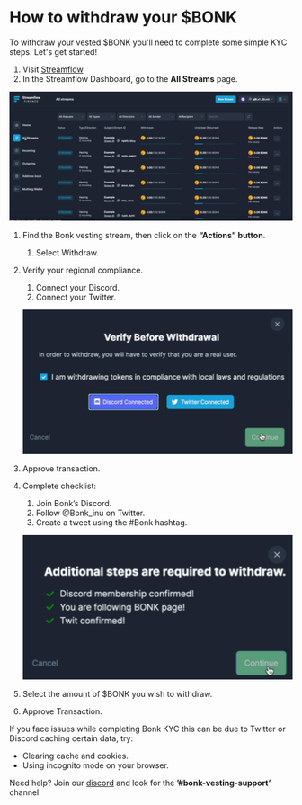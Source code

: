 # How to withdraw your $BONK

To withdraw your vested $BONK you'll need to complete some simple KYC steps. Let's get started!

1. Visit [Streamflow](https://app.streamflow.finance)
2. In the Streamflow Dashboard, go to the **All Streams** page.

&#x20;      ![](<../.gitbook/assets/Screenshot 2023-05-30 095137.png>)

1. Find the Bonk vesting stream, then click on the **“Actions” button**.
   1. Select Withdraw.
2.  Verify your regional compliance.

    1. Connect your Discord.
    2. Connect your Twitter.

    ![](<../.gitbook/assets/Screenshot 2023-05-30 095223.png>)
3. Approve transaction.
4.  Complete checklist:

    1. Join Bonk’s Discord.
    2. Follow @Bonk\_inu on Twitter.
    3. Create a tweet using the #Bonk hashtag.

    ![](<../.gitbook/assets/Screenshot 2023-05-30 095304.png>)
5. Select the amount of $BONK you wish to withdraw.
6. Approve Transaction.

If you face issues while completing Bonk KYC this can be due to Twitter or Discord caching certain data, try:

* Clearing cache and cookies.
* Using incognito mode on your browser.

Need help? Join our [discord](https://discord.com/channels/851921970169511976/1112715742274650122) and look for the **⁠’#⁠bonk-vesting-support’** channel

